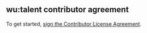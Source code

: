 ## wu:talent contributor agreement
To get started, <a href="http://www.clahub.com/agreements/oneworldmarket/wutalent-devhub">sign the Contributor License Agreement</a>.
